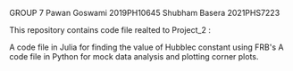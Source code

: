 GROUP 7 Pawan Goswami 2019PH10645 Shubham Basera 2021PHS7223

This repository contains code file realted to Project_2 :

A code file in Julia for finding the value of Hubblec constant using FRB's
A code file in Python for mock data analysis and plotting corner plots.
